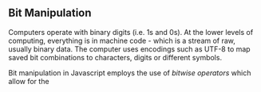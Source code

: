 ## Bit Manipulation
Computers operate with binary digits (i.e. 1s and 0s). At the lower levels of computing, everything is in machine code - which is a stream of raw, usually binary data. The computer uses encodings such as UTF-8 to map saved bit combinations to characters, digits or different symbols. 

Bit manipulation in Javascript employs the use of *bitwise operators* which allow for the 